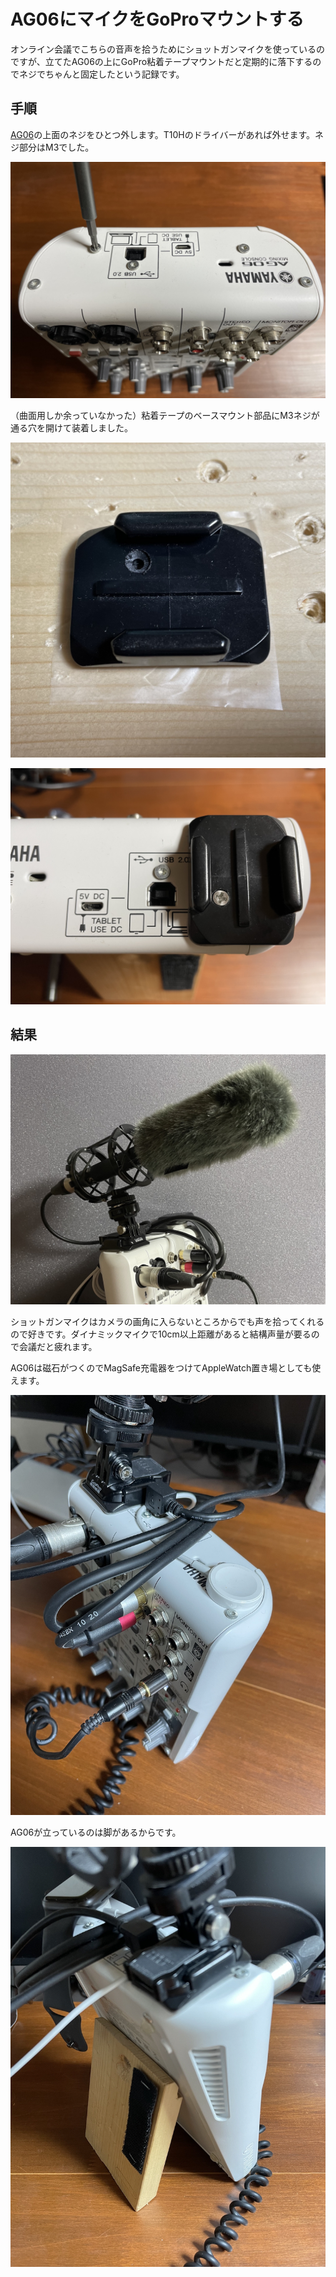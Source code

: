# AG06にマイクをGoProマウントする

オンライン会議でこちらの音声を拾うためにショットガンマイクを使っているのですが、立てたAG06の上にGoPro粘着テープマウントだと定期的に落下するのでネジでちゃんと固定したという記録です。

## 手順

[AG06](https://jp.yamaha.com/products/music_production/webcasting_mixer/ag06/index.html)の上面のネジをひとつ外します。T10Hのドライバーがあれば外せます。ネジ部分はM3でした。

![ネジを外しているところ](./unscrew.jpg)

（曲面用しか余っていなかった）粘着テープのベースマウント部品にM3ネジが通る穴を開けて装着しました。

![マウント部品に穴を開けます](./drillahole.jpg)

![部品を装着したところ](./attach.jpg)

## 結果

![ショットガンマイクをマウントしたところ](./overview.jpg)

ショットガンマイクはカメラの画角に入らないところからでも声を拾ってくれるので好きです。ダイナミックマイクで10cm以上距離があると結構声量が要るので会議だと疲れます。

AG06は磁石がつくのでMagSafe充電器をつけてAppleWatch置き場としても使えます。

![筐体には磁石がつきます](./magsafe.jpg)

AG06が立っているのは脚があるからです。

![適当にカットした木材を脚にしています](./backside.jpg)

